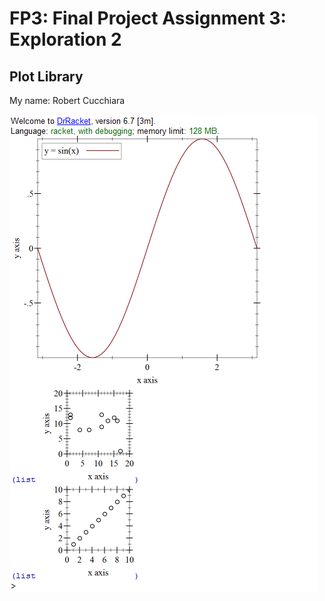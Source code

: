 # FP3: Final Project Assignment 3: Exploration 2

## Plot Library
My name: Robert Cucchiara



![fp3_output image](/fp3_output.png?raw=true "output image")
